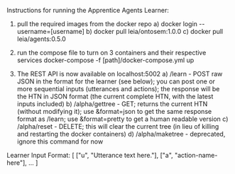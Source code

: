 Instructions for running the Apprentice Agents Learner:

1) pull the required images from the docker repo
   a) docker login --username=[username]
   b) docker pull leia/ontosem:1.0.0
   c) docker pull leia/agents:0.5.0

2) run the compose file to turn on 3 containers and their respective services
   docker-compose -f [path]/docker-compose.yml up

3) The REST API is now available on localhost:5002
   a) /learn - POST raw JSON in the format for the learner (see below); you can post one or more sequential inputs (utterances and actions); the response will be the HTN in JSON format (the current complete HTN, with the latest inputs included)
   b) /alpha/gettree - GET; returns the current HTN (without modifying it);
      use &format=json to get the same response format as /learn; 
      use &format=pretty to get a human readable version
   c) /alpha/reset - DELETE; this will clear the current tree (in lieu of killing and restarting the docker containers)
   d) /alpha/maketree - deprecated, ignore this command for now

Learner Input Format:
[
  ["u", "Utterance text here."], ["a", "action-name-here"], ...
]